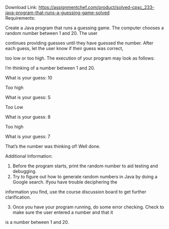 Download Link: https://assignmentchef.com/product/solved-cpsc_233-java-program-that-runs-a-guessing-game-solved
<br>
Requirements:

Create a Java program that runs a guessing game. The computer chooses a random number between 1 and 20. The user

continues providing guesses until they have guessed the number. After each guess, let the user know if their guess was correct,

too low or too high. The execution of your program may look as follows:

I’m thinking of a number between 1 and 20.

What is your guess: 10

Too high

What is your guess: S

Too Low

What is your guess: 8

Too high

What is your guess: 7

That’s the number was thinking of! Well done.

Additional Information:

<ol>

 <li>Before the program starts, print the random number to aid testing and debugging.</li>

 <li>Try to figure out how to generate random numbers in Java by doing a Google search. Ifyou have trouble deciphering the</li>

</ol>

information you find, use the course discussion board to get further clarification.

<ol start="3">

 <li>Once you have your program running, do some error checking. Check to make sure the user entered a number and that it</li>

</ol>

is a number between 1 and 20.


